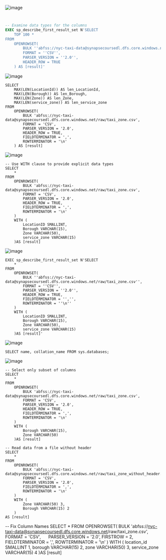 
![image](https://github.com/user-attachments/assets/f9866610-cb37-42c2-bbb5-611d3949af5f)

````sql


-- Examine data types for the columns
EXEC sp_describe_first_result_set N'SELECT
    TOP 100 *
FROM
    OPENROWSET(
        BULK ''abfss://nyc-taxi-data@synapsecoursedl.dfs.core.windows.net/raw/taxi_zone.csv'',
        FORMAT = ''CSV'',
        PARSER_VERSION = ''2.0'',
        HEADER_ROW = TRUE
    ) AS [result]'
````
![image](https://github.com/user-attachments/assets/dc275ff0-a824-4245-a55e-89383e65cf78)

````
SELECT
    MAX(LEN(LocationId)) AS len_LocationId,
    MAX(LEN(Borough)) AS len_Borough,
    MAX(LEN(Zone)) AS len_Zone,
    MAX(LEN(service_zone)) AS len_service_zone
FROM
    OPENROWSET(
        BULK 'abfss://nyc-taxi-data@synapsecoursedl.dfs.core.windows.net/raw/taxi_zone.csv',
        FORMAT = 'CSV',
        PARSER_VERSION = '2.0',
        HEADER_ROW = TRUE,
        FIELDTERMINATOR = ',',
        ROWTERMINATOR = '\n'
    ) AS [result]
````
![image](https://github.com/user-attachments/assets/3b9150c2-4203-4067-8e31-81a8e0535bd1)



````
-- Use WITH clause to provide explicit data types
SELECT
    *
FROM
    OPENROWSET(
        BULK 'abfss://nyc-taxi-data@synapsecoursedl.dfs.core.windows.net/raw/taxi_zone.csv',
        FORMAT = 'CSV',
        PARSER_VERSION = '2.0',
        HEADER_ROW = TRUE,
        FIELDTERMINATOR = ',',
        ROWTERMINATOR = '\n'
    ) 
    WITH (
        LocationID SMALLINT,
        Borough VARCHAR(15),
        Zone VARCHAR(50),
        service_zone VARCHAR(15)
    )AS [result]
````
![image](https://github.com/user-attachments/assets/91842017-1096-4ea7-bc1b-9b4ed17ae9fc)
````
EXEC sp_describe_first_result_set N'SELECT
    *
FROM
    OPENROWSET(
        BULK ''abfss://nyc-taxi-data@synapsecoursedl.dfs.core.windows.net/raw/taxi_zone.csv'',
        FORMAT = ''CSV'',
        PARSER_VERSION = ''2.0'',
        HEADER_ROW = TRUE,
        FIELDTERMINATOR = '','',
        ROWTERMINATOR = ''\n''
    ) 
    WITH (
        LocationID SMALLINT,
        Borough VARCHAR(15),
        Zone VARCHAR(50),
        service_zone VARCHAR(15)
    )AS [result]'
````

![image](https://github.com/user-attachments/assets/96ab2301-82f1-4add-8985-7f4c7b693ee9)

````
SELECT name, collation_name FROM sys.databases;
````
![image](https://github.com/user-attachments/assets/18c5ceb4-fa3f-47ae-a0c2-f157fe2e5ace)



````
-- Select only subset of columns 
SELECT
    *
FROM
    OPENROWSET(
        BULK 'abfss://nyc-taxi-data@synapsecoursedl.dfs.core.windows.net/raw/taxi_zone.csv',
        FORMAT = 'CSV',
        PARSER_VERSION = '2.0',
        HEADER_ROW = TRUE,
        FIELDTERMINATOR = ',',
        ROWTERMINATOR = '\n'
    ) 
    WITH (
        Borough VARCHAR(15),
        Zone VARCHAR(50)
    )AS [result]         
````

````
-- Read data from a file without header
SELECT
    *
FROM
    OPENROWSET(
        BULK 'abfss://nyc-taxi-data@synapsecoursedl.dfs.core.windows.net/raw/taxi_zone_without_header.csv',
        FORMAT = 'CSV',
        PARSER_VERSION = '2.0',
        FIELDTERMINATOR = ',',
        ROWTERMINATOR = '\n'
    ) 
    WITH (
        Zone VARCHAR(50) 3,
        Borough VARCHAR(15) 2
    )
AS [result]     
````

-- Fix Column Names
SELECT
    *
FROM
    OPENROWSET(
        BULK 'abfss://nyc-taxi-data@synapsecoursedl.dfs.core.windows.net/raw/taxi_zone.csv',
        FORMAT = 'CSV',
        PARSER_VERSION = '2.0',
        FIRSTROW = 2,
        FIELDTERMINATOR = ',',
        ROWTERMINATOR = '\n'
    ) 
    WITH (
        location_id SMALLINT 1,
        borough VARCHAR(15) 2,
        zone VARCHAR(50) 3,
        service_zone VARCHAR(15) 4
    )AS [result]

